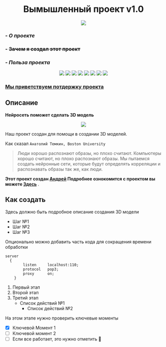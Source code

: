 <h1 align="center">Вымышленный проект v1.0</h1>

<p align="center">
<img src="https://www.ixbt.com/img/n1/news/2022/3/2/1920x1080-1920x1080-a3545a9d33a4_large.png"></p>

### - *О проекте*
### - ~~Зачем я создал этот проект~~
### - ***Польза проекта***

</h2>


<p align="center">
  
<img src="https://img.shields.io/npm/dy/silentlad">
<img src="https://img.shields.io/badge/made%20by-silentlad-blue.svg" >
<img src="https://img.shields.io/badge/vue-2.2.4-green.svg">
<img src="https://badges.frapsoft.com/os/v1/open-source.svg?v=103" >

<img src="https://img.shields.io/github/stars/silent-lad/VueSolitaire.svg?style=flat">
<img src="https://img.shields.io/github/languages/top/silent-lad/VueSolitaire.svg">
<img src="https://img.shields.io/github/issues/silent-lad/VueSolitaire.svg">
<img src="https://img.shields.io/badge/PRs-welcome-brightgreen.svg?style=flat">
</p>
</h2>

### [Мы приветствуем потдержку проекта](https://github.com/silent-lad/VueSolitaire/blob/master/CONTRIBUTING.md)
## Описание
**Нейросеть поможет сделать 3D модель**
<p align="center">
<img src="https://media.giphy.com/media/4zFuOaEKf1Ll6/giphy.gif"></p>

Наш проект создан для помощи в создании 3D моделей.

Как сказал `Анатолий Темкин, Boston University`
> Люди хорошо распознают образы, но плохо считают. Компьютеры хорошо считают, но плохо распознают образы. Мы пытаемся создать нейронные сети, которые будут определять корреляции и распознавать образы так же, как люди.

**Этот проект создан [Андрей](https://gitlab.rebrainme.com/slashev83_at_mail_ru) Подробнее ознокомится с проектом вы можете [Здесь](https://gitlab.rebrainme.com/devops_users_repos/3768/rebrain-devops-task1)** .
## Как создать
Здесь должно быть подробное описание создания 3D модели
- Шаг №1
- Шаг №2
- Шаг №3

Опционально можно добавить часть кода для сокращения времени обработки
```
server
  {
		listen     localhost:110;
		protocol   pop3;
		proxy      on;
	}

```

1. Первый этап
2. Второй этап
3. Третий этап
     - Список действий №1
       - Список действий №2

На этом этапе нужно проверить ключевые моменты
- [x] Ключевой Момент 1
- [ ] Ключевой момент 2
- [ ] Если все работает, это нужно отметить :tada:
